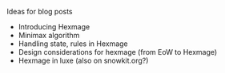 Ideas for blog posts
* Introducing Hexmage
* Minimax algorithm
* Handling state, rules in Hexmage
* Design considerations for hexmage (from EoW to Hexmage)
* Hexmage in luxe (also on snowkit.org?)
